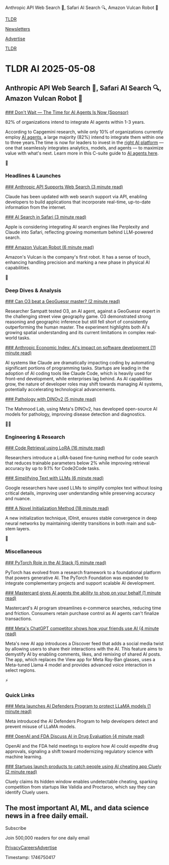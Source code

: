 Anthropic API Web Search 👋, Safari AI Search 🔍, Amazon Vulcan Robot 👋

[TLDR](/)

[Newsletters](/newsletters)

[Advertise](https://advertise.tldr.tech/)

[TLDR](/)

# TLDR AI 2025-05-08

## Anthropic API Web Search 👋, Safari AI Search 🔍, Amazon Vulcan Robot 👋

### 

[### Don't Wait — The Time for AI Agents Is Now (Sponsor)](https://pages.dataiku.com/guide-to-ai-agents?utm_campaign=9304902-GLO%20CONTENT%20Agent%20April%202025&amp;utm_source=glo-tldr&amp;utm_medium=paid-email)

82% of organizations intend to integrate AI agents within 1-3 years.

According to Capgemini research, while only 10% of organizations currently employ [AI agents](https://pages.dataiku.com/guide-to-ai-agents?utm_campaign=9304902-GLO%20CONTENT%20Agent%20April%202025&utm_source=glo-tldr&utm_medium=paid-email), a large majority (82%) intend to integrate them within one to three years.The time is now for leaders to invest in the [right AI platform](https://pages.dataiku.com/guide-to-ai-agents?utm_campaign=9304902-GLO%20CONTENT%20Agent%20April%202025&utm_source=glo-tldr&utm_medium=paid-email) — one that seamlessly integrates analytics, models, and agents — to maximize value with what's next. Learn more in this C-suite guide to [AI agents here](https://pages.dataiku.com/guide-to-ai-agents?utm_campaign=9304902-GLO%20CONTENT%20Agent%20April%202025&utm_source=glo-tldr&utm_medium=paid-email).

🚀

### Headlines & Launches

[### Anthropic API Supports Web Search (3 minute read)](https://www.anthropic.com/news/web-search-api?utm_source=tldrai)

Claude has been updated with web search support via API, enabling developers to build applications that incorporate real-time, up-to-date information from the internet.

[### AI Search in Safari (3 minute read)](https://techcrunch.com/2025/05/07/apple-is-looking-to-add-ai-search-engines-to-safari/?utm_source=tldrai)

Apple is considering integrating AI search engines like Perplexity and Claude into Safari, reflecting growing momentum behind LLM-powered search.

[### Amazon Vulcan Robot (6 minute read)](https://www.aboutamazon.com/news/operations/amazon-vulcan-robot-pick-stow-touch?utm_source=tldrai)

Amazon's Vulcan is the company's first robot. It has a sense of touch, enhancing handling precision and marking a new phase in physical AI capabilities.

🧠

### Deep Dives & Analysis

[### Can O3 beat a GeoGuessr master? (2 minute read)](https://sampatt.com/blog/2025-04-28-can-o3-beat-a-geoguessr-master?utm_source=tldrai)

Researcher Sampatt tested O3, an AI agent, against a GeoGuessr expert in the challenging street view geography game. O3 demonstrated strong reasoning and geographic inference but still fell short of consistently outperforming the human master. The experiment highlights both AI's growing spatial understanding and its current limitations in complex real-world tasks.

[### Anthropic Economic Index: AI's impact on software development (11 minute read)](https://www.anthropic.com/research/impact-software-development?utm_source=tldrai)

AI systems like Claude are dramatically impacting coding by automating significant portions of programming tasks. Startups are leading in the adoption of AI coding tools like Claude Code, which is heavily used for front-end development, while enterprises lag behind. As AI capabilities grow, the nature of developer roles may shift towards managing AI systems, potentially accelerating technological advancements.

[### Pathology with DINOv2 (5 minute read)](https://ai.meta.com/blog/mahmood-lab-human-pathology-dinov2/?utm_source=tldrai)

The Mahmood Lab, using Meta's DINOv2, has developed open-source AI models for pathology, improving disease detection and diagnostics.

👨‍💻

### Engineering & Research

[### Code Retrieval using LoRA (16 minute read)](https://arxiv.org/abs/2503.05315?utm_source=tldrai)

Researchers introduce a LoRA-based fine-tuning method for code search that reduces trainable parameters below 2% while improving retrieval accuracy by up to 9.1% for Code2Code tasks.

[### Simplifying Text with LLMs (6 minute read)](https://research.google/blog/making-complex-text-understandable-minimally-lossy-text-simplification-with-gemini/?utm_source=tldrai)

Google researchers have used LLMs to simplify complex text without losing critical details, improving user understanding while preserving accuracy and nuance.

[### A Novel Initialization Method (18 minute read)](https://arxiv.org/abs/2503.04626?utm_source=tldrai)

A new initialization technique, IDInit, ensures stable convergence in deep neural networks by maintaining identity transitions in both main and sub-stem layers.

🎁

### Miscellaneous

[### PyTorch Role in the AI Stack (5 minute read)](https://pytorch.org/blog/pytorch-the-open-language-of-ai/?utm_source=tldrai)

PyTorch has evolved from a research framework to a foundational platform that powers generative AI. The PyTorch Foundation was expanded to integrate complementary projects and support scalable AI development.

[### Mastercard gives AI agents the ability to shop on your behalf (1 minute read)](https://financialpost.com/news/retail-marketing/e-commerce-solutions/mastercard-ai-agents-shop-on-your-behalf?utm_source=tldrai)

Mastercard's AI program streamlines e-commerce searches, reducing time and friction. Consumers retain purchase control as AI agents can't finalize transactions.

[### Meta's ChatGPT competitor shows how your friends use AI (4 minute read)](https://www.theverge.com/ai-artificial-intelligence/657645/meta-ai-app-chatgpt-competitor-release-ios-android?utm_source=tldrai)

Meta's new AI app introduces a Discover feed that adds a social media twist by allowing users to share their interactions with the AI. This feature aims to demystify AI by enabling comments, likes, and remixing of shared AI posts. The app, which replaces the View app for Meta Ray-Ban glasses, uses a Meta-tuned Llama 4 model and provides advanced voice interaction in select regions.

⚡️

### Quick Links

[### Meta launches AI Defenders Program to protect LLaMA models (1 minute read)](https://ai.meta.com/blog/ai-defenders-program-llama-protection-tools/?utm_source=tldrai)

Meta introduced the AI Defenders Program to help developers detect and prevent misuse of LLaMA models.

[### OpenAI and FDA Discuss AI in Drug Evaluation (4 minute read)](https://www.wired.com/story/openai-fda-doge-ai-drug-evaluation/?utm_source=tldrai)

OpenAI and the FDA held meetings to explore how AI could expedite drug approvals, signaling a shift toward modernizing regulatory science with machine learning.

[### Startups launch products to catch people using AI cheating app Cluely (2 minute read)](https://techcrunch.com/2025/04/29/startups-launch-products-to-catch-people-using-ai-cheating-app-cluely/?utm_source=tldrai)

Cluely claims its hidden window enables undetectable cheating, sparking competition from startups like Validia and Proctaroo, which say they can identify Cluely users.

## The most important AI, ML, and data science news in a free daily email.

Subscribe

Join 500,000 readers for one daily email

[Privacy](/privacy)[Careers](https://jobs.ashbyhq.com/tldr.tech)[Advertise](/ai/advertise)

Timestamp: 1746750417